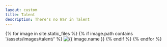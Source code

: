 ```yaml
---
layout: custom
title: Talent
description: There's no War in Talent
---
```


<div class="gallery-container">
  {% for image in site.static_files %}
    {% if image.path contains '/assets/images/talent/' %}
      <img src="{{ image.path | relative_url }}" alt="{{ image.name }}" onclick="openModal(this)">
    {% endif %}
  {% endfor %}
</div>
